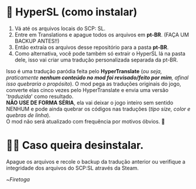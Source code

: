 # 📑 HyperSL (como instalar)
1. Vá até os arquivos locais do SCP: SL.
2. Entre em Translations e apague todos os arquivos em **pt-BR**. (FAÇA UM BACKUP ANTES!!)
3. Então extraía os arquivos desse repositório para a pasta **pt-BR**.
4. Como alternativa, você pode também só extrair o HyperSL lá na pasta dele, isso vai criar uma tradução personalizada separada da pt-BR.


Isso é uma tradução paródia feita pelo **HyperTranslate** (*ou seja, praticamente **nenhum conteúdo no mod foi revisado/feito por mim**, afinal isso quebraria o propósito*). O mod pega as traduções originais do jogo, converte elas cinco vezes pelo HyperTranslate e envia uma versão '*traduzida*' como resultado.   
**NÃO USE DE FORMA SÉRIA**, ela vai deixar o jogo inteiro sem sentido NENHUM e pode ainda quebrar os códigos nas traduções (*tipo size, color e quebras de linha*).   
O mod não será atualizado com frequência por motivos óbvios. 🥸

# 🙅‍♀️ Caso queira desinstalar.
Apague os arquivos e recole o backup da tradução anterior ou verifique a integridade dos arquivos do SCP:SL através da Steam.

~*Firetoga*
